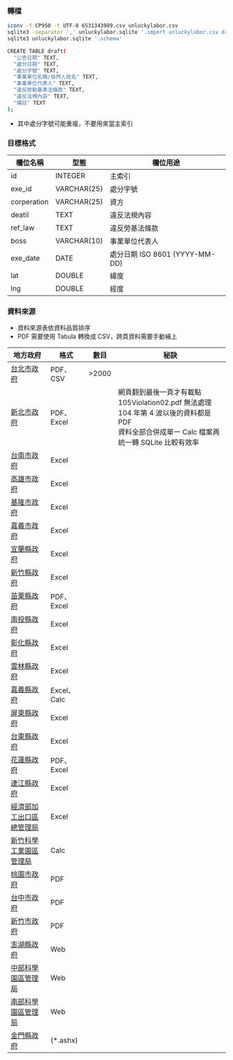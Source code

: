### 轉檔
```sh
iconv -f CP950 -t UTF-8 6531343989.csv unluckylabor.csv
sqlite3 -separator ',' unluckylabor.sqlite '.import unluckylabor.csv draft'
sqlite3 unluckylabor.sqlite '.schema'

CREATE TABLE draft(
  "公告日期" TEXT,
  "處分日期" TEXT,
  "處分字號" TEXT,
  "事業單位名稱/自然人姓名" TEXT,
  "事業單位代表人" TEXT,
  "違反勞動基準法條款" TEXT,
  "違反法規內容" TEXT,
  "備註" TEXT
);
```
* 其中處分字號可能重複，不要用來當主索引

### 目標格式
欄位名稱 | 型態 | 欄位用途
---- | ---- | ----
id | INTEGER | 主索引
exe_id | VARCHAR(25)| 處分字號
corperation | VARCHAR(25) | 資方
deatil | TEXT | 違反法規內容
ref_law | TEXT | 違反勞基法條款
boss | VARCHAR(10) | 事業單位代表人
exe_date | DATE | 處分日期 ISO 8601 (YYYY-MM-DD)
lat | DOUBLE | 緯度
lng | DOUBLE | 經度

### 資料來源
* 資料來源表依資料品質排序
* PDF 需要使用 Tabula 轉換成 CSV，跨頁資料需要手動補上

地方政府 | 格式 | 數目 | 秘訣
---- | ---- | ---- | ----
[台北市政府](http://bola.gov.taipei/ct.asp?xItem=94627869&ctNode=76327&mp=116003) | PDF、CSV | >2000 |
[新北市政府](http://www.labor.ntpc.gov.tw/content/?parent_id=10433) | PDF、Excel | | 網頁翻到最後一頁才有載點<br/> 105Violation02.pdf 無法處理<br/>104 年第 4 波以後的資料都是 PDF<br/>資料全部合併成單一 Calc 檔案再統一轉 SQLite 比較有效率
[台南市政府](http://www.tainan.gov.tw/labor/page.asp?nsub=M2A400) | Excel | |
[高雄市政府](http://labor.kcg.gov.tw/IllegalList.aspx?appname=IllegalList) | Excel | |
[基隆市政府](http://social.klcg.gov.tw/news/info_view.php?sid=417&dept_id=5&serno=20151210141036&page_num=1) | Excel | |
[嘉義市政府](http://www.chiayi.gov.tw/web/social/post.asp) | Excel | |
[宜蘭縣政府](http://labor.e-land.gov.tw/cp.aspx?n=A727524B27DA3181) | Excel | |
[新竹縣政府](http://labor.hsinchu.gov.tw/zh-tw/Duties/Detail/547/%E5%85%AC%E5%B8%83105%E5%B9%B43-4%E6%9C%88%E9%81%95%E5%8F%8D%E5%8B%9E%E5%8B%95%E5%9F%BA%E6%BA%96%E6%B3%95%E4%B9%8B%E4%BA%8B%E6%A5%AD%E5%96%AE%E4%BD%8D%E5%90%8D%E5%96%AE) | Excel | |
[苗栗縣政府](http://www.miaoli.gov.tw/labor_youth/normalIndex.php?forewordTypeID=0&frontTitleMenuID=4679) | PDF、Excel | |
[南投縣政府](http://www.nantou.gov.tw/big5/hotnewsdetail.asp?dptid=376480000AU130000&catetype=01&cid=1210&cid1=1694&mcid=84606) | Excel | |
[彰化縣政府](http://labor.chcg.gov.tw/07other/other01_con.asp?topsn=3197&data_id=14138) | Excel | |
[雲林縣政府](http://www4.yunlin.gov.tw/labor/home.jsp?mserno=200710140002&serno=200710140009&menudata=LaborMenu&contlink=ap/pubbulletin_view.jsp&dataserno=201403310006) | Excel | |
[嘉義縣政府](http://www.sabcc.gov.tw/informationlist.aspx?mid=248) | Excel、Calc | |
[屏東縣政府](http://www.pthg.gov.tw/planlab/Cus_PublicInfo_Detail.aspx?s=E452EBB48FCCFD71&n=9E2E4D61842FB8B2) | Excel | |
[台東縣政府](http://163.29.101.94/WebSite/Policy/information.aspx?menuid=mGlzPglzHMY%3d&dep=lW%2bfKiAxClc%3d&cate=cYTvoL0qNLc%3d&listall=1) | Excel | |
[花蓮縣政府](http://sa.hl.gov.tw/files/15-1037-44627,c3124-1.php) | PDF、Excel | |
[連江縣政府](http://www.matsu.gov.tw/2008web/news_cnt.php?id=2217&room=bbs) | Excel | |
[經濟部加工出口區總管理局](http://www.epza.gov.tw/list.aspx?pageid=4e5364e49d5b5094) | Excel | |
[新竹科學工業園區管理局](http://www.sipa.gov.tw/home.jsp?mserno=201001210016&serno=201001210016&menud%20ata=ChineseMenu&contlink=ap/download_view.jsp&dataserno=201504240001) | Calc | |
[桃園市政府](http://lhrb.tycg.gov.tw/home.jsp?id=373&parentpath=0%2C14%2C372&mcustomize=onemessages_view.jsp&dataserno=201509090001&aplistdn=ou=data,ou=lhrb4,ou=chlhr,ou=ap_root,o=tycg,c=tw&toolsflag=Y) | PDF | |
[台中市政府](http://www.labor.taichung.gov.tw/ct.asp?xItem=55333&ctNode=23053&mp=117010) | PDF | |
[新竹市政府](http://dep-labor.hccg.gov.tw/web/SelfPageSetup?command=display&pageID=21875&FP=D20000002106000002_2) | PDF | |
[澎湖縣政府](http://www.penghu.gov.tw/society/home.jsp?serno3=201302220001&mserno=201110140003&serno=201112150003&contlink=content/20130222113242.jsp&level2=Y) | Web | |
[中部科學園區管理局](http://www.ctsp.gov.tw/chinese/01news/10statistics_view.aspx?v=1&fr=529&no=538&sn=1198) | Web | |
[南部科學園區管理局](http://www.stsipa.gov.tw/web/WEB/Jsp/Page/cindex.jsp?frontTarget=DEFAULT&pageID=3985&thisRootID=206&PageNbr=1) | Web | |
[金門縣政府](http://web.kinmen.gov.tw/Layout/sub_F/AllInOne_Show.aspx?path=15316&guid=b42eee7c-e05c-40a5-ba98-761f9de353e5&lang=zh-tw) | (*.ashx) | |
